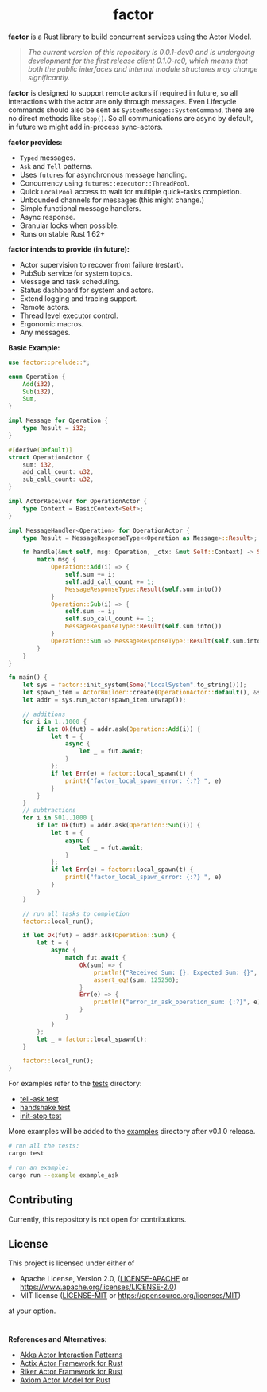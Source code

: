 <div align="center">
  <h1>factor</h2>
</div>

**factor** is a Rust library to build concurrent services using the Actor Model.

>*The current version of this repository is 0.0.1-dev0 and is undergoing development for the first release client 0.1.0-rc0, which means that both the public interfaces and internal module structures may change significantly.*

**factor** is designed to support remote actors if required in future, so all interactions with the actor are only through messages. Even Lifecycle commands should also be sent as `SystemMessage::SystemCommand`, there are no direct methods like `stop()`. So all communications are async by default, in future we might add in-process sync-actors.


**factor provides:**

* `Typed` messages.
* `Ask` and `Tell` patterns.
* Uses `futures` for asynchronous message handling.
* Concurrency using `futures::executor::ThreadPool`.
* Quick `LocalPool` access to wait for multiple quick-tasks completion.
* Unbounded channels for messages (this might change.)
* Simple functional message handlers.
* Async response.
* Granular locks when possible.
* Runs on stable Rust 1.62+


**factor intends to provide (in future):**
* Actor supervision to recover from failure (restart).
* PubSub service for system topics.
* Message and task scheduling.
* Status dashboard for system and actors.
* Extend logging and tracing support.
* Remote actors.
* Thread level executor control.
* Ergonomic macros.
* Any messages.

**Basic Example:**
```rust
use factor::prelude::*;

enum Operation {
    Add(i32),
    Sub(i32),
    Sum,
}

impl Message for Operation {
    type Result = i32;
}

#[derive(Default)]
struct OperationActor {
    sum: i32,
    add_call_count: u32,
    sub_call_count: u32,
}

impl ActorReceiver for OperationActor {
    type Context = BasicContext<Self>;
}

impl MessageHandler<Operation> for OperationActor {
    type Result = MessageResponseType<<Operation as Message>::Result>;

    fn handle(&mut self, msg: Operation, _ctx: &mut Self::Context) -> Self::Result {
        match msg {
            Operation::Add(i) => {
                self.sum += i;
                self.add_call_count += 1;
                MessageResponseType::Result(self.sum.into())
            }
            Operation::Sub(i) => {
                self.sum -= i;
                self.sub_call_count += 1;
                MessageResponseType::Result(self.sum.into())
            }
            Operation::Sum => MessageResponseType::Result(self.sum.into()),
        }
    }
}

fn main() {
    let sys = factor::init_system(Some("LocalSystem".to_string()));
    let spawn_item = ActorBuilder::create(OperationActor::default(), &sys);
    let addr = sys.run_actor(spawn_item.unwrap());

    // additions
    for i in 1..1000 {
        if let Ok(fut) = addr.ask(Operation::Add(i)) {
            let t = {
                async {
                    let _ = fut.await;
                }
            };
            if let Err(e) = factor::local_spawn(t) {
                print!("factor_local_spawn_error: {:?} ", e)
            }
        }
    }
    // subtractions
    for i in 501..1000 {
        if let Ok(fut) = addr.ask(Operation::Sub(i)) {
            let t = {
                async {
                    let _ = fut.await;
                }
            };
            if let Err(e) = factor::local_spawn(t) {
                print!("factor_local_spawn_error: {:?} ", e)
            }
        }
    }

    // run all tasks to completion
    factor::local_run();

    if let Ok(fut) = addr.ask(Operation::Sum) {
        let t = {
            async {
                match fut.await {
                    Ok(sum) => {
                        println!("Received Sum: {}. Expected Sum: {}", sum, 125250);
                        assert_eq!(sum, 125250);
                    }
                    Err(e) => {
                        println!("error_in_ask_operation_sum: {:?}", e);
                    }
                }
            }
        };
        let _ = factor::local_spawn(t);
    }

    factor::local_run();
}
```

For examples refer to the [tests] directory:

* [tell-ask test]
* [handshake test]
* [init-stop test]

More examples will be added to the [examples] directory after v0.1.0 release.

[tests]: https://github.com/
[examples]: https://github.com/
[tell-ask test]: https://github.com/
[handshake test]: https://github.com/
[init-stop test]: https://github.com/

```sh
# run all the tests:
cargo test

# run an example:
cargo run --example example_ask
```

## Contributing
Currently, this repository is not open for contributions.

## License

This project is licensed under either of

- Apache License, Version 2.0, ([LICENSE-APACHE](LICENSE-APACHE) or https://www.apache.org/licenses/LICENSE-2.0)
- MIT license ([LICENSE-MIT](LICENSE-MIT) or https://opensource.org/licenses/MIT)

at your option.




#
**References and Alternatives:**

* [Akka Actor Interaction Patterns](https://doc.akka.io/docs/akka/current/typed/interaction-patterns.html)
* [Actix Actor Framework for Rust](https://github.com/actix/actix)
* [Riker Actor Framework for Rust](https://github.com/riker-rs/riker)
* [Axiom Actor Model for Rust](https://github.com/rsimmonsjr/axiom)
